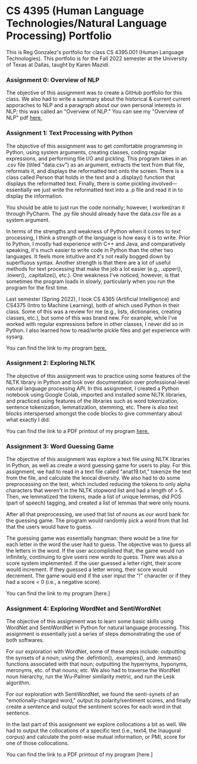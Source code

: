 # CS 4395 (Human Language Technologies/Natural Language Processing) Portfolio
This is Reg Gonzalez's portfolio for class CS 4395.001 (Human Language Technologies). This portfolio is for the Fall 2022 semester at the University of Texas at Dallas, taught by Karen Mazidi. 


### Assignment 0: Overview of NLP

The objective of this assignment was to create a GitHub portfolio for this class. We also had to write a summary about the historical & current current apporaches to NLP and a paragraph about our own personal interests in NLP; this was called an "Overview of NLP." You can see my "Overview of NLP" pdf [here.](https://github.com/regmckie/CS4395-NLP_Portfolio/blob/main/Overview%20of%20NLP.pdf)


### Assignment 1: Text Processing with Python

The objective of this assignment was to get comfortable programming in Python, using system arguments, creating classes, coding regular expressions, and performing file I/O and pickling. This program takes in an .csv file (titled "data.csv") as an argument, extracts the text from that file, reformats it, and displays the reformatted text onto the screen. There is a class called Person that holds in the text and a .display() function that displays the reformatted text. Finally, there is some pickling involved—essentially we just write the reformatted text into a .p file and read it in to display the information.

You should be able to just run the code normally; however, I worked/ran it through PyCharm. The .py file should already have the data.csv file as a system argument. 

In terms of the strengths and weakness of Python when it comes to text processing, I think a strength of the language is how easy it is to write. Prior to Python, I mostly had experience with C++ and Java, and comparatively speaking, it's much easier to write code in Python than the other two languages. It feels more intuitive and it's not really bogged down by superfluous syntax. Another strength is that there are a lot of useful methods for text processing that make the job a lot easier (e.g., .upper(), .lower(), .capitalize(), etc.). One weakness I've noticed, however, is that sometimes the program loads in slowly, particularly when you run the program for the first time. 

Last semester (Spring 2022), I took CS 4365 (Artificial Intelligence) and CS4375 (Intro to Machine Learning), both of which used Python in their class. Some of this was a review for me (e.g., lists, dictionaries, creating classes, etc.), but some of this was brand new. For example, while I've worked with regular expressions before in other classes, I never did so in Python. I also learned how to read/write pickle files and get experience with sysarg.

You can find the link to my program [here.](https://github.com/regmckie/CS4395-NLP_Portfolio/blob/main/Assignment1/Assignment1_rdg170330.py)


### Assignment 2: Exploring NLTK

The objective of this assignment was to practice using some features of the NLTK library in Python and look over documentation over professional-level natural language processing API. In this assignment, I created a Python notebook using Google Colab, imported and installed some NLTK libraries, and practiced using features of the libraries such as word tokenization, sentence tokenization, lemmatization, stemming, etc. There is also text blocks interspersed amongst the code blocks to give commentary about what exactly I did. 

You can find the link to a PDF printout of my program [here.](https://github.com/regmckie/CS4395-NLP_Portfolio/blob/main/Assignment2_rdg170330.pdf)


### Assignment 3: Word Guessing Game

The objective of this assignment was explore a text file using NLTK libraries in Python, as well as create a word guessing game for users to play. For this assignment, we had to read in a text file called "anat19.txt," tokenize the text from the file, and calculate the lexical diversity. We also had to do some preprocessing on the text, which included reducing the tokens to only alpha characters that weren't in the NLTK stopword list and had a length of > 5. Then, we lemmatized the tokens, made a list of unique lemmas, did POS (part of speech) tagging, and created a list of lemmas that were only nouns.

After all that preprocessing, we used that list of nouns as our word bank for the guessing game. The program would randomly pick a word from that list that the users would have to guess. 

The guessing game was essentially hangman: there would be a line for each letter in the word the user had to guess. The objective was to guess all the letters in the word. If the user accomplished that, the game would run infinitely, continuing to give users new words to guess. There was also a score system implemented. If the user guessed a letter right, their score would increment. If they guessed a letter wrong, their score would decrement. The game would end if the user input the "!" character or if they had a score < 0 (i.e., a negative score).

You can find the link to my program [here.]


### Assignment 4: Exploring WordNet and SentiWordNet

The objective of this assignment was to learn some basic skills using WordNet and SentiWordNet in Python for natural language processing. This assignment is essentially just a series of steps demonstrating the use of both softwares. 

For our exploration with WordNet, some of these steps include: outputting the synsets of a noun; using the .defintion(), .examples(), and .lemmas() functions associated with that noun; outputting the hypernyms, hyponyms, meronyms, etc. of that nouns; etc. We also had to traverse the WordNet noun hierarchy, run the Wu-Palmer similarity metric, and run the Lesk algorithm.

For our exploration with SentiWordNet, we found the senti-synets of an "emotionally-charged word," output its polarity/sentiment scores, and finally create a sentence and output the sentiment scores for  each word in that sentence.

In the last part of this assignment we explore collocations a bit as well. We had to output the collocations of a specific text (i.e., text4, the Inaugural corpus) and calculate the point-wise mutual information, or PMI, score for one of those collocations. 

You can find the link to a PDF printout of my program [here.]
